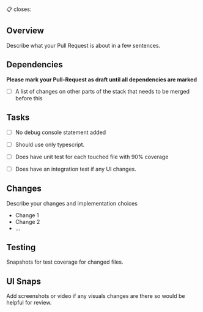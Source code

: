 :clipboard:  closes: 

## Overview

Describe what your Pull Request is about in a few sentences.

## Dependencies 
**Please mark your Pull-Request as draft until all dependencies are marked**
 - [ ] A list of changes on other parts of the stack that needs to be merged before this

## Tasks

- [ ] No debug console statement added 
- [ ] Should use only typescript.
- [ ] Does have unit test for each touched file with 90% coverage
- [ ] Does have an integration test if any UI changes.


## Changes

Describe your changes and implementation choices

- Change 1
- Change 2
- ...

## Testing

Snapshots for test coverage for changed files.


## UI Snaps

Add screenshots or video if any visuals changes are there so would be helpful for review.



